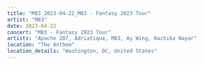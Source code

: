 ```yaml
---
title: "M83_2023-04-22_M83 - Fantasy 2023 Tour"
artist: "M83"
date: 2023-04-22
concert: "M83 - Fantasy 2023 Tour"
artists: "Apache 207, Adriatique, M83, Ay Wing, Rachika Nayar"
location: "The Anthem"
location_details: "Washington, DC, United States"
---
```

